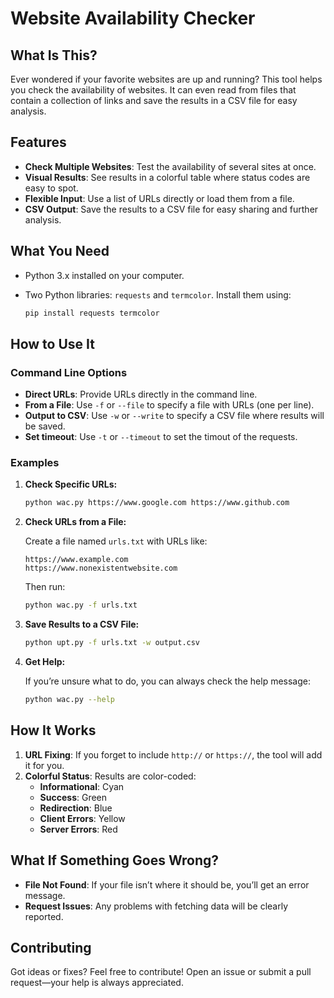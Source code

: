 # Website Availability Checker

## What Is This?

Ever wondered if your favorite websites are up and running? This tool helps you check the availability of websites. It can even read from files that contain a collection of links and save the results in a CSV file for easy analysis.

## Features

- **Check Multiple Websites**: Test the availability of several sites at once.
- **Visual Results**: See results in a colorful table where status codes are easy to spot.
- **Flexible Input**: Use a list of URLs directly or load them from a file.
- **CSV Output**: Save the results to a CSV file for easy sharing and further analysis.

## What You Need

- Python 3.x installed on your computer.
- Two Python libraries: `requests` and `termcolor`. Install them using:

    ```bash
    pip install requests termcolor
    ```

## How to Use It

### Command Line Options

- **Direct URLs**: Provide URLs directly in the command line.
- **From a File**: Use `-f` or `--file` to specify a file with URLs (one per line).
- **Output to CSV**: Use `-w` or `--write` to specify a CSV file where results will be saved.
- **Set timeout**: Use `-t` or `--timeout` to set the timout of the requests.

### Examples

1. **Check Specific URLs:**

    ```bash
    python wac.py https://www.google.com https://www.github.com
    ```

2. **Check URLs from a File:**

    Create a file named `urls.txt` with URLs like:

    ```
    https://www.example.com
    https://www.nonexistentwebsite.com
    ```

    Then run:

    ```bash
    python wac.py -f urls.txt
    ```

3. **Save Results to a CSV File:**

    ```bash
    python upt.py -f urls.txt -w output.csv
    ```

4. **Get Help:**

    If you’re unsure what to do, you can always check the help message:

    ```bash
    python wac.py --help
    ```

## How It Works

1. **URL Fixing**: If you forget to include `http://` or `https://`, the tool will add it for you.
2. **Colorful Status**: Results are color-coded:
   - **Informational**: Cyan
   - **Success**: Green
   - **Redirection**: Blue
   - **Client Errors**: Yellow
   - **Server Errors**: Red

## What If Something Goes Wrong?

- **File Not Found**: If your file isn’t where it should be, you’ll get an error message.
- **Request Issues**: Any problems with fetching data will be clearly reported.

## Contributing

Got ideas or fixes? Feel free to contribute! Open an issue or submit a pull request—your help is always appreciated.
